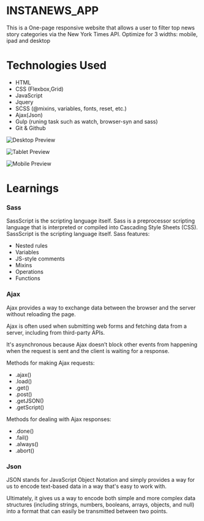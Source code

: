# INSTANEWS_APP

This is a One-page responsive website that allows a user to filter top news story categories via the New York Times API.
Optimize for 3 widths: mobile, ipad and desktop

# Technologies Used

* HTML
* CSS (Flexbox,Grid)
* JavaScript
* Jquery 
* SCSS (@mixins, variables, fonts, reset, etc.)
* Ajax(Json)
* Gulp (runing task such as watch, browser-syn and sass)
* Git & Github

![Desktop Preview](images/screencapture-file-Users-tejaswinikumar-Desktop-INSTANEWS-APP-index-html-2020-02-18-19_20_23.png)

![Tablet Preview](images/screencapture-file-Users-tejaswinikumar-Desktop-INSTANEWS-APP-index-html-2020-02-18-19_19_33.png)

![Mobile Preview](images/screencapture-file-Users-tejaswinikumar-Desktop-INSTANEWS-APP-index-html-2020-02-18-19_22_41.png)


# Learnings
### Sass
SassScript is the scripting language itself.
Sass is a preprocessor scripting language that is interpreted or compiled into Cascading Style Sheets (CSS). SassScript is the scripting language itself.
Sass features:

- Nested rules
- Variables
- JS-style comments
- Mixins
- Operations
- Functions

### Ajax

Ajax provides a way to exchange data between the browser and the server without reloading the page.

Ajax is often used when submitting web forms and fetching data from a server, including from third-party APIs.

It's asynchronous because Ajax doesn’t block other events from happening when the request is sent and the client is waiting for a response.

Methods for making Ajax requests:

- .ajax()
- .load()
- .get()
- .post()
- .getJSON()
- .getScript()

Methods for dealing with Ajax responses:

- .done()
- .fail()
- .always()
- .abort()

### Json

JSON stands for JavaScript Object Notation and simply provides a way for us to encode text-based data in a way that's easy to work with.

Ultimately, it gives us a way to encode both simple and more complex data structures (including strings, numbers, booleans, arrays, objects, and null) into a format that can easily be transmitted between two points.



